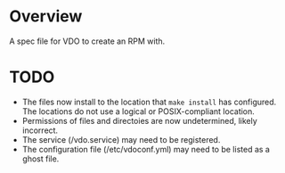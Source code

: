 # Overview
A spec file for VDO to create an RPM with.

# TODO
- The files now install to the location that `make install` has configured. The locations do not use a logical or POSIX-compliant location.
- Permissions of files and directoies are now undetermined, likely incorrect.
- The service (/vdo.service) may need to be registered.
- The configuration file (/etc/vdoconf.yml) may need to be listed as a ghost file.

